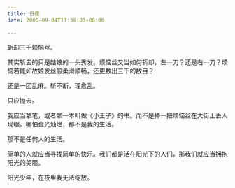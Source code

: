 ```yaml
---
title: 日夜
date: 2005-09-04T11:36:03+00:00

---
```

斩却三千烦恼丝。

其实斩去的只是姑娘的一头秀发。烦恼丝又当如何斩却，左一刀？还是右一刀？烦恼若能如故娘发丝般柔滑顺畅，还更数出三千的数目？

还是一团乱麻。斩不断，理愈乱。

只应抛去。

我应当拿笔，或者拿一本叫做《小王子》的书。而不是捧一把烦恼丝在大街上丢人现眼。哪怕金光灿烂，那不是我的生活。

那不是任何人的生活。

简单的人就应当寻找简单的快乐。我们都是活在阳光下的人们，那我们就应当拥抱阳光的美丽。

阳光少年，在夜里我无法绽放。
